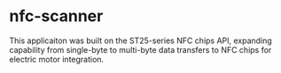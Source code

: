 # nfc-scanner
This applicaiton was built on the ST25-series NFC chips API, expanding capability from single-byte to multi-byte data transfers to NFC chips for electric motor integration.
